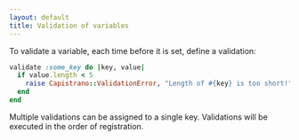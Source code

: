 ```yaml
---
layout: default
title: Validation of variables
---
```


To validate a variable, each time before it is set, define a validation:

```ruby
validate :some_key do |key, value|
  if value.length < 5
    raise Capistrano::ValidationError, "Length of #{key} is too short!"
  end
end
```

Multiple validations can be assigned to a single key. Validations will be executed in the order of registration.
